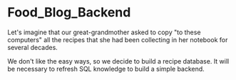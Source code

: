 # Food_Blog_Backend

Let's imagine that our great-grandmother asked to copy "to these computers" all the recipes that she had been collecting in her notebook for several decades. 

We don't like the easy ways, so we decide to build a recipe database. It will be necessary to refresh SQL knowledge to build a simple backend.
